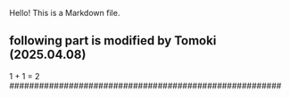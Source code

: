 Hello!
This is a Markdown file.

## following part is modified by Tomoki (2025.04.08) ##
1 + 1 = 2 
#######################################################